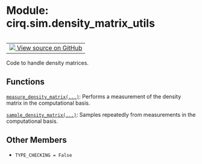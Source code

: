 <div itemscope itemtype="http://developers.google.com/ReferenceObject">
<meta itemprop="name" content="cirq.sim.density_matrix_utils" />
<meta itemprop="path" content="Stable" />
<meta itemprop="property" content="TYPE_CHECKING"/>
</div>

# Module: cirq.sim.density_matrix_utils

<!-- Insert buttons and diff -->

<table class="tfo-notebook-buttons tfo-api" align="left">

<td>
  <a target="_blank" href="https://github.com/quantumlib/cirq/tree/master/cirq/sim/density_matrix_utils.py">
    <img src="https://www.tensorflow.org/images/GitHub-Mark-32px.png" />
    View source on GitHub
  </a>
</td>
</table>



Code to handle density matrices.



## Functions

[`measure_density_matrix(...)`](../../cirq/sim/measure_density_matrix.md): Performs a measurement of the density matrix in the computational basis.

[`sample_density_matrix(...)`](../../cirq/sim/sample_density_matrix.md): Samples repeatedly from measurements in the computational basis.

## Other Members

* `TYPE_CHECKING = False` <a id="TYPE_CHECKING"></a>
